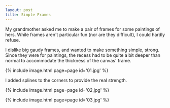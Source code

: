 ```yaml
---
layout: post
title: Simple Frames
---
```

My grandmother asked me to make a pair of frames for some paintings of hers.
While frames aren't particular fun (nor are they difficult), I could hardly
refuse.

I dislike big gaudy frames, and wanted to make something simple, strong. Since
they were for paintings, the recess had to be quite a bit deeper than normal to
accommodate the thickness of the canvas' frame.

{% include image.html page=page id='01.jpg' %}

I added splines to the corners to provide the real strength.

{% include image.html page=page id='02.jpg' %}

{% include image.html page=page id='03.jpg' %}
